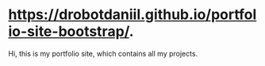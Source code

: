 # https://drobotdaniil.github.io/portfolio-site-bootstrap/.
 Hi, this is my portfolio site, which contains all my projects. 
